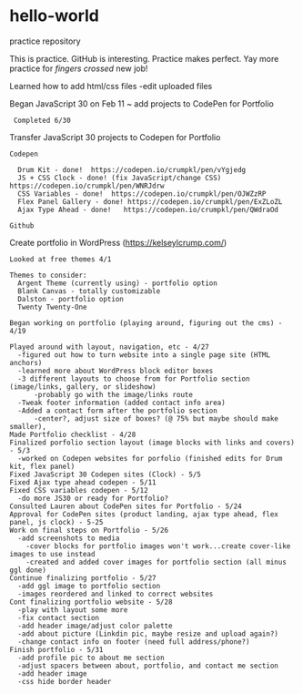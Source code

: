 # hello-world
practice repository

This is practice. GitHub is interesting. Practice makes perfect. 
Yay more practice for *fingers crossed* new job! 

Learned how to add html/css files
  -edit uploaded files
  
Began JavaScript 30 on Feb 11 ~ add projects to CodePen for Portfolio
     
     Completed 6/30

Transfer JavaScript 30 projects to Codepen for Portfolio
  
    Codepen
      
      Drum Kit - done!  https://codepen.io/crumpkl/pen/vYgjedg
      JS + CSS Clock - done! (fix JavaScript/change CSS) https://codepen.io/crumpkl/pen/WNRJdrw
      CSS Variables - done!  https://codepen.io/crumpkl/pen/OJWZzRP
      Flex Panel Gallery - done! https://codepen.io/crumpkl/pen/ExZLoZL
      Ajax Type Ahead - done!   https://codepen.io/crumpkl/pen/QWdraOd
    
    Github
    
Create portfolio in WordPress (https://kelseylcrump.com/)

    Looked at free themes 4/1
    
    Themes to consider: 
      Argent Theme (currently using) - portfolio option
      Blank Canvas - totally customizable
      Dalston - portfolio option
      Twenty Twenty-One
      
    Began working on portfolio (playing around, figuring out the cms) - 4/19
    
    Played around with layout, navigation, etc - 4/27
      -figured out how to turn website into a single page site (HTML anchors)
      -learned more about WordPress block editor boxes
      -3 different layouts to choose from for Portfolio section (image/links, gallery, or slideshow)
          -probably go with the image/links route
      -Tweak footer information (added contact info area)
      -Added a contact form after the portfolio section
          -center?, adjust size of boxes? (@ 75% but maybe should make smaller),
    Made Portfolio checklist - 4/28
    Finalized porfolio section layout (image blocks with links and covers) - 5/3
      -worked on Codepen websites for porfolio (finished edits for Drum kit, flex panel)
    Fixed JavaScript 30 Codepen sites (Clock) - 5/5
    Fixed Ajax type ahead codepen - 5/11
    Fixed CSS variables codepen - 5/12
      -do more JS30 or ready for Portfolio?
    Consulted Lauren about CodePen sites for Portfolio - 5/24
    Approval for CodePen sites (product landing, ajax type ahead, flex panel, js clock) - 5-25
    Work on final steps on Portfolio - 5/26
      -add screenshots to media
        -cover blocks for portfolio images won't work...create cover-like images to use instead
        -created and added cover images for portfolio section (all minus ggl done)
    Continue finalizing portfolio - 5/27
      -add ggl image to portfolio section
      -images reordered and linked to correct websites
    Cont finalizing portfolio website - 5/28
      -play with layout some more
      -fix contact section
      -add header image/adjust color palette
      -add about picture (Linkdin pic, maybe resize and upload again?)
      -change contact info on footer (need full address/phone?)
    Finish portfolio - 5/31
      -add profile pic to about me section
      -adjust spacers between about, portfolio, and contact me section
      -add header image
      -css hide border header
      
      
